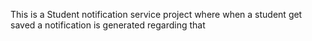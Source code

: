 This is a Student notification service project where when a student get saved a notification is generated regarding that
